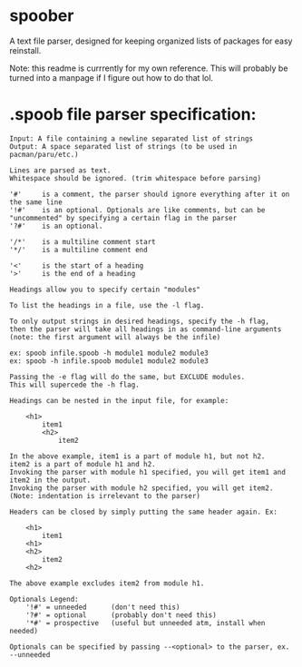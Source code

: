 # spoober
A text file parser, designed for keeping organized lists of packages for easy reinstall.

Note: this readme is currrently for my own reference. This will probably be turned into a manpage if I figure out how to do that lol.

# .spoob file parser specification:

    Input: A file containing a newline separated list of strings
    Output: A space separated list of strings (to be used in pacman/paru/etc.)

    Lines are parsed as text.
    Whitespace should be ignored. (trim whitespace before parsing)

    '#'     is a comment, the parser should ignore everything after it on the same line
    '!#'    is an optional. Optionals are like comments, but can be "uncommented" by specifying a certain flag in the parser
    '?#'    is an optional.

    '/*'    is a multiline comment start
    '*/'    is a multiline comment end

    '<'     is the start of a heading
    '>'     is the end of a heading

    Headings allow you to specify certain "modules"

    To list the headings in a file, use the -l flag.

    To only output strings in desired headings, specify the -h flag,
    then the parser will take all headings in as command-line arguments
    (note: the first argument will always be the infile)

    ex: spoob infile.spoob -h module1 module2 module3
    ex: spoob -h infile.spoob module1 module2 module3

    Passing the -e flag will do the same, but EXCLUDE modules.
    This will supercede the -h flag.

    Headings can be nested in the input file, for example:

        <h1>
            item1
            <h2>
                item2

    In the above example, item1 is a part of module h1, but not h2.
    item2 is a part of module h1 and h2.
    Invoking the parser with module h1 specified, you will get item1 and item2 in the output.
    Invoking the parser with module h2 specified, you will get item2.
    (Note: indentation is irrelevant to the parser)

    Headers can be closed by simply putting the same header again. Ex:

        <h1>
            item1
        <h1>
        <h2>
            item2
        <h2>

    The above example excludes item2 from module h1.

    Optionals Legend:
        '!#' = unneeded      (don't need this)
        '?#' = optional      (probably don't need this)
        '*#' = prospective   (useful but unneeded atm, install when needed)

    Optionals can be specified by passing --<optional> to the parser, ex. --unneeded
